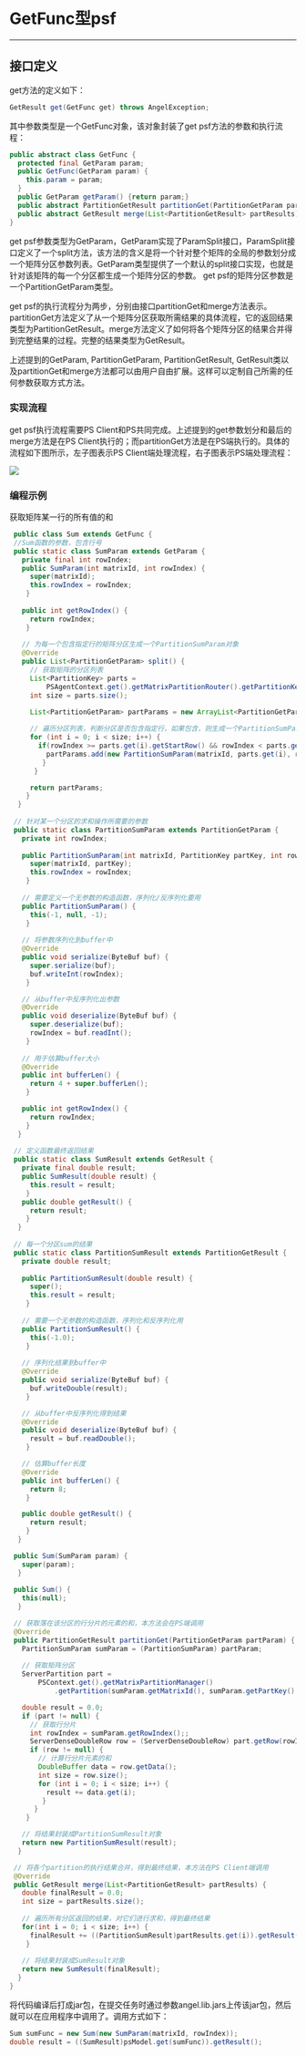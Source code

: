 # GetFunc型psf

----

## **接口定义**
get方法的定义如下：

```Java
GetResult get(GetFunc get) throws AngelException;
```
其中参数类型是一个GetFunc对象，该对象封装了get psf方法的参数和执行流程：

```Java
public abstract class GetFunc {
  protected final GetParam param;
  public GetFunc(GetParam param) {
    this.param = param;
  }
  public GetParam getParam() {return param;}
  public abstract PartitionGetResult partitionGet(PartitionGetParam partParam);
  public abstract GetResult merge(List<PartitionGetResult> partResults);
}
``` 

get psf参数类型为GetParam，GetParam实现了ParamSplit接口，ParamSplit接口定义了一个split方法，该方法的含义是将一个针对整个矩阵的全局的参数划分成一个矩阵分区参数列表。GetParam类型提供了一个默认的split接口实现，也就是针对该矩阵的每一个分区都生成一个矩阵分区的参数。 get psf的矩阵分区参数是一个PartitionGetParam类型。

get psf的执行流程分为两步，分别由接口partitionGet和merge方法表示。partitionGet方法定义了从一个矩阵分区获取所需结果的具体流程，它的返回结果类型为PartitionGetResult。merge方法定义了如何将各个矩阵分区的结果合并得到完整结果的过程。完整的结果类型为GetResult。

上述提到的GetParam, PartitionGetParam, PartitionGetResult, GetResult类以及partitionGet和merge方法都可以由用户自由扩展。这样可以定制自己所需的任何参数获取方式方法。

### **实现流程**
get psf执行流程需要PS Client和PS共同完成。上述提到的get参数划分和最后的merge方法是在PS Client执行的；而partitionGet方法是在PS端执行的。具体的流程如下图所示，左子图表示PS Client端处理流程，右子图表示PS端处理流程：

![][1]

### **编程示例**
获取矩阵某一行的所有值的和

```Java
 public class Sum extends GetFunc {
 //Sum函数的参数，包含行号
 public static class SumParam extends GetParam {
   private final int rowIndex;
   public SumParam(int matrixId, int rowIndex) {
     super(matrixId);
     this.rowIndex = rowIndex;
    }
   
   public int getRowIndex() {
     return rowIndex;
    }
   
   // 为每一个包含指定行的矩阵分区生成一个PartitionSumParam对象
   @Override
   public List<PartitionGetParam> split() {
     // 获取矩阵的分区列表
     List<PartitionKey> parts =
         PSAgentContext.get().getMatrixPartitionRouter().getPartitionKeyList(matrixId);
     int size = parts.size();

     List<PartitionGetParam> partParams = new ArrayList<PartitionGetParam>(size);
     
     // 遍历分区列表，判断分区是否包含指定行，如果包含，则生成一个PartitionSumParam对象
     for (int i = 0; i < size; i++) {
       if(rowIndex >= parts.get(i).getStartRow() && rowIndex < parts.get(i).getEndRow()) {
         partParams.add(new PartitionSumParam(matrixId, parts.get(i), rowIndex));
        }   
      }

     return partParams;
    }    
  }
 
 // 针对某一个分区的求和操作所需要的参数
 public static class PartitionSumParam extends PartitionGetParam {
   private int rowIndex;
   
   public PartitionSumParam(int matrixId, PartitionKey partKey, int rowIndex) {
     super(matrixId, partKey);
     this.rowIndex = rowIndex;
    }
   
   // 需要定义一个无参数的构造函数，序列化/反序列化要用
   public PartitionSumParam() {
     this(-1, null, -1);
    }
   
   // 将参数序列化到buffer中
   @Override
   public void serialize(ByteBuf buf) {
     super.serialize(buf);
     buf.writeInt(rowIndex);
    }

   // 从buffer中反序列化出参数
   @Override
   public void deserialize(ByteBuf buf) {
     super.deserialize(buf);
     rowIndex = buf.readInt();
    }
   
   // 用于估算buffer大小
   @Override
   public int bufferLen() {
     return 4 + super.bufferLen();
    }

   public int getRowIndex() {
     return rowIndex;
    }
  }
 
 // 定义函数最终返回结果
 public static class SumResult extends GetResult {
   private final double result;
   public SumResult(double result) {
     this.result = result;
    }
   public double getResult() {
     return result;
    }
  }
 
 // 每一个分区sum的结果
 public static class PartitionSumResult extends PartitionGetResult {
   private double result;
   
   public PartitionSumResult(double result) {
     super();
     this.result = result;
    }
   
   // 需要一个无参数的构造函数，序列化和反序列化用
   public PartitionSumResult() {
     this(-1.0);
    }
   
   // 序列化结果到buffer中
   @Override
   public void serialize(ByteBuf buf) {
     buf.writeDouble(result);
    }

   // 从buffer中反序列化得到结果
   @Override
   public void deserialize(ByteBuf buf) {
     result = buf.readDouble();
    }

   // 估算buffer长度
   @Override
   public int bufferLen() {
     return 8;
    }

   public double getResult() {
     return result;
    }
  }

 public Sum(SumParam param) {
   super(param);
  }
 
 public Sum() {
   this(null);
  }

 // 获取落在该分区的行分片的元素的和，本方法会在PS端调用
 @Override
 public PartitionGetResult partitionGet(PartitionGetParam partParam) {
   PartitionSumParam sumParam = (PartitionSumParam) partParam;
   
   // 获取矩阵分区
   ServerPartition part =
       PSContext.get().getMatrixPartitionManager()
           .getPartition(sumParam.getMatrixId(), sumParam.getPartKey().getPartitionId());

   double result = 0.0;
   if (part != null) {
     // 获取行分片
     int rowIndex = sumParam.getRowIndex();;
     ServerDenseDoubleRow row = (ServerDenseDoubleRow) part.getRow(rowIndex);
     if (row != null) {
       // 计算行分片元素的和
       DoubleBuffer data = row.getData();
       int size = row.size();
       for (int i = 0; i < size; i++) {
         result += data.get(i);
        }
      }
    }

   // 将结果封装成PartitionSumResult对象
   return new PartitionSumResult(result);
  }

 // 将各个partition的执行结果合并，得到最终结果，本方法在PS Client端调用
 @Override
 public GetResult merge(List<PartitionGetResult> partResults) {
   double finalResult = 0.0;
   int size = partResults.size();
  
   // 遍历所有分区返回的结果，对它们进行求和，得到最终结果
   for(int i = 0; i < size; i++) {
     finalResult += ((PartitionSumResult)partResults.get(i)).getResult();
    }
   
   // 将结果封装成SumResult对象
   return new SumResult(finalResult);
  }
}
```

将代码编译后打成jar包，在提交任务时通过参数angel.lib.jars上传该jar包，然后就可以在应用程序中调用了。调用方式如下：

```Java
Sum sumFunc = new Sum(new SumParam(matrixId, rowIndex));
double result = ((SumResult)psModel.get(sumFunc)).getResult();
```


  [1]: ../img/psf_get.png

